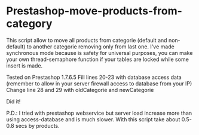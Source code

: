 # Prestashop-move-products-from-category
This script allow to move all products from categorie (default and non-default) to another categorie removing only from last one.
I've made synchronous mode because is safety for universal purposes, you can make your own thread-semaphore function if your tables are locked while some insert is made.

Tested on Prestashop 1.7.6.5
Fill lines 20-23 with database access data (remember to allow in your server firewall access to database from your IP)
Change line 28 and 29 with oldCategorie and newCategorie

Did it!

P.D.: I tried with prestashop webservice but server load increase more than using access-database and is much slower. With this script take about 0.5-0.8 secs by products. 
